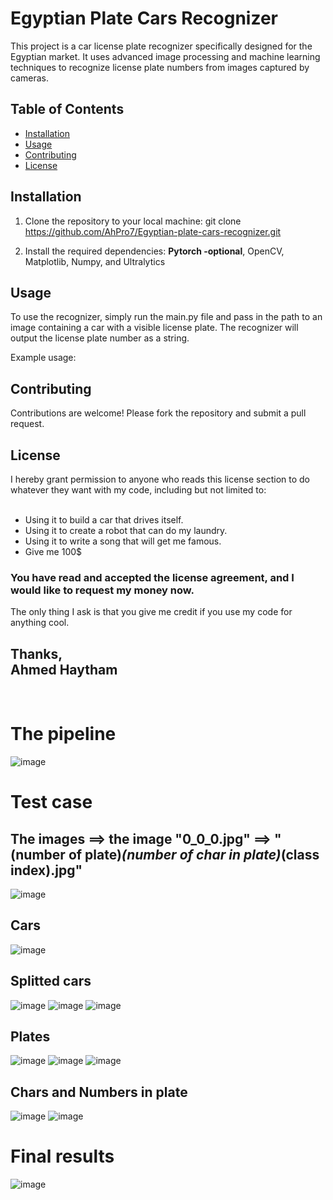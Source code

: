 # Egyptian Plate Cars Recognizer

This project is a car license plate recognizer specifically designed for the Egyptian market. It uses advanced image processing and machine learning techniques to recognize license plate numbers from images captured by cameras.

## Table of Contents

- [Installation](#installation)
- [Usage](#usage)
- [Contributing](#contributing)
- [License](#license)

## Installation

1. Clone the repository to your local machine:
git clone https://github.com/AhPro7/Egyptian-plate-cars-recognizer.git

2. Install the required dependencies: **Pytorch -optional**, OpenCV, Matplotlib, Numpy, and Ultralytics

## Usage

To use the recognizer, simply run the main.py file and pass in the path to an image containing a car with a visible license plate. The recognizer will output the license plate number as a string.

Example usage:


## Contributing

Contributions are welcome! Please fork the repository and submit a pull request.

## License

I hereby grant permission to anyone who reads this license section to do whatever they want with my code, including but not limited to:<br>
<br>
- Using it to build a car that drives itself.
- Using it to create a robot that can do my laundry.
- Using it to write a song that will get me famous.
- Give me 100$ <br>
### You have read and accepted the license agreement, and I would like to request my money now.
The only thing I ask is that you give me credit if you use my code for anything cool.

Thanks,<br>
Ahmed Haytham
<br>
---
<br>

# The pipeline
![image](https://github.com/AhPro7/Egyptian-plate-cars-recognizer/assets/39713678/3213f295-79a2-4ae3-a6a7-e5a277085efa)

# Test case
## The images ==> the image "0_0_0.jpg" ==> "(number of plate)_(number of char in plate)_(class index).jpg"
![image](https://github.com/AhPro7/Egyptian-plate-cars-recognizer/assets/39713678/120dcf82-5472-41d6-af3f-cf23ba81c7e6)
## Cars
![image](https://github.com/AhPro7/Egyptian-plate-cars-recognizer/assets/39713678/ae7e3e94-9791-4477-849b-765f2a1cf145)
## Splitted cars
![image](https://github.com/AhPro7/Egyptian-plate-cars-recognizer/assets/39713678/5f0e9c1f-cf91-4e66-a1de-c63e3a31d9e5)
![image](https://github.com/AhPro7/Egyptian-plate-cars-recognizer/assets/39713678/1867581f-36a7-4b8e-92af-9384decabdf9)
![image](https://github.com/AhPro7/Egyptian-plate-cars-recognizer/assets/39713678/15cba504-96ed-493f-a242-8fefebe2b819)

## Plates
![image](https://github.com/AhPro7/Egyptian-plate-cars-recognizer/assets/39713678/bfea6417-d630-4314-932e-ed5ce2bb6369)
![image](https://github.com/AhPro7/Egyptian-plate-cars-recognizer/assets/39713678/cf767c3a-6895-4126-b20e-59cec4eeaa0d)
![image](https://github.com/AhPro7/Egyptian-plate-cars-recognizer/assets/39713678/95eb1482-e165-4339-b6ef-49663c874a7f)
## Chars and Numbers in plate
![image](https://github.com/AhPro7/Egyptian-plate-cars-recognizer/assets/39713678/6b37958a-0d64-4b08-b6f8-2e13505fda09)
![image](https://github.com/AhPro7/Egyptian-plate-cars-recognizer/assets/39713678/209707a4-7f30-4a06-b1ae-352c59c39a79)
# Final results
![image](https://github.com/AhPro7/Egyptian-plate-cars-recognizer/assets/39713678/e64392b2-57ce-4423-91b6-3abc267f97b4)




